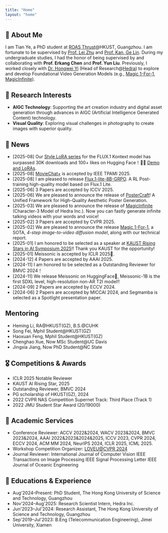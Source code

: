 ```yaml
---
title: "Home"
layout: "home"
---
```


## 👋 About Me

I am Tian Ye, a PhD student at [ROAS Thrust](https://www.hkust-gz.edu.cn/academics/hubs-and-thrust-areas/systems-hub/robotics-and-autonomous-systems/)@HKUST, Guangzhou. I am fortunate to be supervised by [Prof. Lei Zhu](https://sites.google.com/site/indexlzhu/home) and [Prof. Kan, Ge Lin](https://repository.hkust.edu.hk/ir/AuthorProfile/kan-ge-lin). During my undergraduate studies, I had the honor of being supervised by and collaborating with **Prof. Erkang Chen** and **Prof. Yun Liu**. Previously, I worked closely with [Dr. Hongwei Yi](https://xyyhw.top/) (Head of Research@[Hedra](https://www.hedra.com/)) to explore and develop Foundational Video Generation Models (e.g., [Magic 1-For-1](https://magic-141.github.io/Magic-141/), [MagicInfinite](https://magicinfinite.github.io)).


## 🔬 Research Interests

- **AIGC Technology**: Supporting the art creation industry and digital asset generation through advances in AIGC (Artificial Intelligence Generated Content) technology.
- **Visual Quality**: Exploring visual challenges in photography to create images with superior quality.


## 📰 News
- [2025-08] Our [Style LoRA series](https://huggingface.co/Owen777/Kontext-Style-Loras) for the FLUX.1 Kontext model has surpassed 30K downloads and 100+ likes on Hugging Face！🎉🎉 [Demo and LoRAs](https://huggingface.co/Kontext-Style).
- [2025-08] [MovieChat+](https://arxiv.org/pdf/2404.17176?) is accepted by IEEE TPAMI 2025.
- [2025-08] I am pleased to release [Flux.1-lite-8B-GRPO](https://huggingface.co/Owen777/flux.1-lite-8B-GRPO). A RL Post-training high-quality model based on Flux.1 Lite.
- [2025-06] 3 Papers are accepted by ICCV 2025.
- [2025-06] We are pleased to announce the release of [PosterCraft](https://ephemeral182.github.io/PosterCraft/)! A Unified Framework for High-Quality Aesthetic Poster Generation.
- [2025-03] We are pleased to announce the release of [MagicInfinite](https://magicinfinite.github.io) (Character-3 Model of Hedra Inc.). Now you can fastly generate infinite talking videos with your words and voice!
- [2025-02] 3 Papers are accepted by CVPR 2025.
- [2025-02] We are pleased to announce the release [Magic 1-For-1](https://magic-141.github.io/Magic-141/), a SOTA, *4-step image-to-video diffusion model*, along with our technical report.
- [2025-01] I am honored to be selected as a speaker at [KAUST Rising Stars in AI Symposium 2025](https://www.kaust.edu.sa/en/news/rising-stars-in-ai-symposium-2025)!! Thank you KAUST for the opportunity!
- [2025-01] Meissonic is accepted by ICLR 2025🎉.
- [2024-12] 4 Papers are accepted by AAAI 2025.
- [2024-11] I am honored to be selected as a Outstanding Reviewer for BMVC 2024！
- [2024-11] We release Meissonic on HuggingFace🎉, Meissonic-1B is the first SDXL level, high-resolution non-AR T2I model!!
- [2024-09] 2 Papers are accepted by ECCV 2024.
- [2024-06] 2 Papers are accepted by MICCAI 2024, and Segmamba is selected as a Spotlight presentation paper.


 
 
## Mentoring

- Heming Li, RA@HKUST(GZ), B.S.@CUHK
- Song Fei, Mphil Student@HKUST(GZ)
- Haoxuan Feng, Mphil Student@HKUST(GZ)
- Chenghao Xue, Now MSc Student@UC Davis
- Jingxia Jiang, Now PhD Student@NC State


## 🎖 Competitions & Awards 

- ICLR 2025 Notable Reviewer
- KAUST AI Rising Star, 2025
- Outstanding Reviewer, BMVC 2024
- PG scholarship of HKUST(GZ), 2024
- 2022 CVPR NAS Competition Supernet Track: Third Place (Track 1)
- 2022 JMU Student Star Award (20/19000)


## 💬 Academic Services

- Conference Reviewer: ACCV 2022&2024, WACV 2023&2024, BMVC 2023&2024, AAAI 2022&2023&2024&2025, ICCV 2023, CVPR 2024, ECCV 2024, ACM MM 2024, NeurIPS 2024, ICLR 2025, ICML 2025.
- Workshop Competition Organizer: [LOVEU@CVPR 2024](https://sites.google.com/view/loveucvpr24/track1)
- Journal Reviewer: 
  International Journal of Computer Vision
  IEEE Transactions on Image Processing
  IEEE Signal Processing Letter
  IEEE Journal of Oceanic Engineering


## 📖 Educations & Experience

- Aug'2024–Present: PhD Student, The Hong Kong University of Science and Technology, Guangzhou
- Nov'2024–Aug'2025: Research Scientist Intern, Hedra Inc.
- Jun'2023–Jul'2024: Research Assistant, The Hong Kong University of Science and Technology, Guangzhou
- Sep'2019–Jul'2023: B.Eng (Telecommunication Engineering), Jimei University, Xiamen

